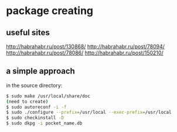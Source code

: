 # package creating

## useful sites
http://habrahabr.ru/post/130868/
http://habrahabr.ru/post/78094/
http://habrahabr.ru/post/78086/
http://habrahabr.ru/post/150210/


## a simple approach
in the source directory:
```sh
$ sudo make /usr/local/share/doc 
(need to create)
$ sudo autoreconf -i -f
$ sudo ./configure --prefix=/usr/local --exec-prefix=/usr/local
$ sudo checkinstall -D
$ sudo dkpg -i pocket_name.db
```
